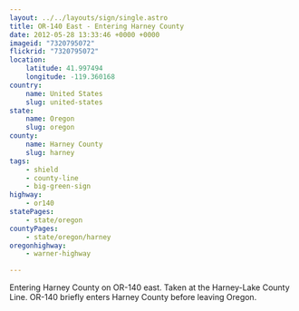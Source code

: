 ```yaml
---
layout: ../../layouts/sign/single.astro
title: OR-140 East - Entering Harney County
date: 2012-05-28 13:33:46 +0000 +0000
imageid: "7320795072"
flickrid: "7320795072"
location:
    latitude: 41.997494
    longitude: -119.360168
country:
    name: United States
    slug: united-states
state:
    name: Oregon
    slug: oregon
county:
    name: Harney County
    slug: harney
tags:
    - shield
    - county-line
    - big-green-sign
highway:
    - or140
statePages:
    - state/oregon
countyPages:
    - state/oregon/harney
oregonhighway:
    - warner-highway

---
```

Entering Harney County on OR-140 east.  Taken at the Harney-Lake County Line.  OR-140 briefly enters Harney County before leaving Oregon.